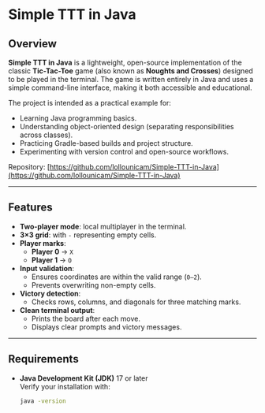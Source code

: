 # Simple TTT in Java

## Overview
**Simple TTT in Java** is a lightweight, open-source implementation of the classic **Tic-Tac-Toe** game (also known as **Noughts and Crosses**) designed to be played in the terminal. The game is written entirely in Java and uses a simple command-line interface, making it both accessible and educational.

The project is intended as a practical example for:
- Learning Java programming basics.
- Understanding object-oriented design (separating responsibilities across classes).
- Practicing Gradle-based builds and project structure.
- Experimenting with version control and open-source workflows.

Repository: [https://github.com/lollounicam/Simple-TTT-in-Java](https://github.com/lollounicam/Simple-TTT-in-Java)

---

## Features
- **Two-player mode**: local multiplayer in the terminal.
- **3×3 grid**: with `-` representing empty cells.
- **Player marks**:
    - **Player 0** → `X`
    - **Player 1** → `O`
- **Input validation**:
    - Ensures coordinates are within the valid range (`0–2`).
    - Prevents overwriting non-empty cells.
- **Victory detection**:
    - Checks rows, columns, and diagonals for three matching marks.
- **Clean terminal output**:
    - Prints the board after each move.
    - Displays clear prompts and victory messages.

---

## Requirements
- **Java Development Kit (JDK)** 17 or later  
  Verify your installation with:
  ```bash
  java -version

